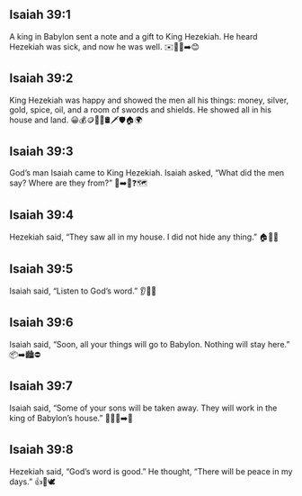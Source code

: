 ## Isaiah 39:1
A king in Babylon sent a note and a gift to King Hezekiah. He heard Hezekiah was sick, and now he was well. ✉️🎁🤒➡️😊
## Isaiah 39:2
King Hezekiah was happy and showed the men all his things: money, silver, gold, spice, oil, and a room of swords and shields. He showed all in his house and land. 😀💰🪙🥇🧂🛢️🗡️🛡️🏠🌍
## Isaiah 39:3
God’s man Isaiah came to King Hezekiah. Isaiah asked, “What did the men say? Where are they from?” 👴➡️🤴❓🗺️
## Isaiah 39:4
Hezekiah said, “They saw all in my house. I did not hide any thing.” 🏠👀✅
## Isaiah 39:5
Isaiah said, “Listen to God’s word.” 👂📣🙏
## Isaiah 39:6
Isaiah said, “Soon, all your things will go to Babylon. Nothing will stay here.” 📦➡️🏙️⛔
## Isaiah 39:7
Isaiah said, “Some of your sons will be taken away. They will work in the king of Babylon’s house.” 👦🚶‍♂️➡️🏰
## Isaiah 39:8
Hezekiah said, “God’s word is good.” He thought, “There will be peace in my days.” 👍🙏🕊️
